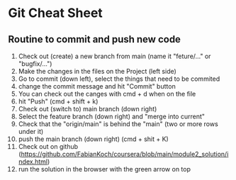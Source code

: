 # Git Cheat Sheet

## Routine to commit and push new code

1. Check out (create) a new branch from main (name it "feture/..." or "bugfix/...")
2. Make the changes in the files on the Project (left side)
3. Go to commit (down left), select the things that need to be commited 
4. change the commit message and hit "Commit" button
5. You can check out the canges with cmd + d when on the file
6. hit "Push" (cmd + shift + k)
7. Check out (switch to) main branch (down right)
8. Select the feature branch (down right) and "merge into current"
9. Check that the "origin/main" is behind the "main" (two or more rows under it)
10. push the main branch (down right) (cmd + shit + K)
11. Check out on github (https://github.com/FabianKoch/coursera/blob/main/module2_solution/index.html)
12. run the solution in the browser with the green arrow on top
